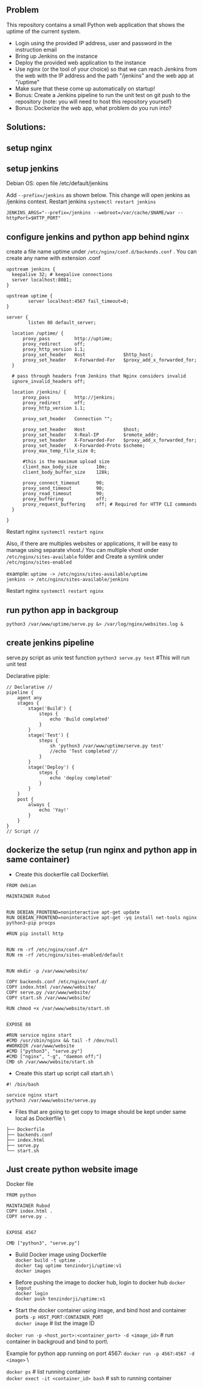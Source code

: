 
## Problem
This repository contains a small Python web application that shows the uptime of the current system.
 - Login using the provided IP address, user and password in the instruction email
 - Bring up Jenkins on the instance
 - Deploy the provided web application to the instance
 - Use nginx (or the tool of your choice) so that we can reach Jenkins from the web with the IP address and the path "/jenkins" and the web app at "/uptime"
 - Make sure that these come up automatically on startup!
 - Bonus: Create a Jenkins pipeline to run the unit test on git push to the repository (note: you will need to host this repository yourself)
 - Bonus: Dockerize the web app, what problem do you run into?

## Solutions:
## setup nginx

## setup jenkins

Debian OS: 
open file /etc/default/jenkins

Add `--prefix=/jenkins` as shown below. This change will open jenkins as /jenkins context. Restart jenkins `systemctl restart jenkins`

`JENKINS_ARGS="--prefix=/jenkins --webroot=/var/cache/$NAME/war --httpPort=$HTTP_PORT"`

## configure jenkins and python app behind nginx
create a file name uptime under `/etc/nginx/conf.d/backends.conf` . You can create any name with extension .conf
```
upstream jenkins {
  keepalive 32; # keepalive connections
  server localhost:8081;
}

upstream uptime {
        server localhost:4567 fail_timeout=0;
}

server {
        listen 80 default_server;

  location /uptime/ {
      proxy_pass         http://uptime;
      proxy_redirect     off;
      proxy_http_version 1.1;
      proxy_set_header   Host              $http_host;
      proxy_set_header   X-Forwarded-For   $proxy_add_x_forwarded_for;
  }

  # pass through headers from Jenkins that Nginx considers invalid
  ignore_invalid_headers off;

  location /jenkins/ {
      proxy_pass         http://jenkins;
      proxy_redirect     off;
      proxy_http_version 1.1;

      proxy_set_header   Connection "";

      proxy_set_header   Host              $host;
      proxy_set_header   X-Real-IP         $remote_addr;
      proxy_set_header   X-Forwarded-For   $proxy_add_x_forwarded_for;
      proxy_set_header   X-Forwarded-Proto $scheme;
      proxy_max_temp_file_size 0;

      #this is the maximum upload size
      client_max_body_size       10m;
      client_body_buffer_size    128k;

      proxy_connect_timeout      90;
      proxy_send_timeout         90;
      proxy_read_timeout         90;
      proxy_buffering            off;
      proxy_request_buffering    off; # Required for HTTP CLI commands
  }

}
```

Restart nginx `systemctl restart nginx`

Also, if there are multiples websites or applications, it will be easy to manage using separate vhost./
You can multiple vhost under `/etc/nginx/sites-available` folder and Create a symlink under `/etc/nginx/sites-enabled` 

example: 
 `uptime -> /etc/nginx/sites-available/uptime`\
 `jenkins -> /etc/nginx/sites-available/jenkins`
 
 Restart nginx `systemctl restart nginx`
 
## run python app in backgroup
`python3 /var/www/uptime/serve.py &> /var/log/nginx/websites.log &`

## create jenkins pipeline
serve.py script as unix test function 
`python3 serve.py test` #This will run unit test 

Declarative piple: 
```
// Declarative //
pipeline {
    agent any
    stages {
        stage('Build') {
            steps {
                echo 'Build completed'
            }
        }
        stage('Test') {
            steps {
                sh 'python3 /var/www/uptime/serve.py test'
                //echo 'Test completed'//
            }
        }
        stage('Deploy') {
            steps {
                echo 'deploy completed'
            }
        }
    }
    post { 
        always { 
            echo 'Yay!'
        }
    }
}
// Script //
```

## dockerize the setup (run nginx and python app in same container)
- Create this dockerfile call Dockerfile\
```
FROM debian

MAINTAINER Rubod


RUN DEBIAN_FRONTEND=noninteractive apt-get update
RUN DEBIAN_FRONTEND=noninteractive apt-get -yq install net-tools nginx python3-pip procps

#RUN pip install http


RUN rm -rf /etc/nginx/conf.d/*
RUN rm -rf /etc/nginx/sites-enabled/default


RUN mkdir -p /var/www/website/

COPY backends.conf /etc/nginx/conf.d/
COPY index.html /var/www/website/
COPY serve.py /var/www/website/
COPY start.sh /var/www/website/

RUN chmod +x /var/www/website/start.sh


EXPOSE 80

#RUN service nginx start
#CMD /usr/sbin/nginx && tail -f /dev/null
#WORKDIR /var/www/website
#CMD ["python3", "serve.py"]
#CMD ["nginx", "-g", "daemon off;"]
CMD sh /var/www/website/start.sh
```

- Create this start up script call start.sh \
```
#! /bin/bash

service nginx start
python3 /var/www/website/serve.py
```
- Files that are going to get copy to image should be kept under same local as Dockerfile \
```
├── Dockerfile
├── backends.conf
├── index.html
├── serve.py
└── start.sh
```

## Just create python website image
Docker file
```
FROM python

MAINTAINER Rubod
COPY index.html .
COPY serve.py .


EXPOSE 4567

CMD ["python3", "serve.py"]
```

- Build Docker image using Dockerfile\
`docker build -t uptime .`\
`docker tag uptime tenzindorji/uptime:v1`\
`docker images`

- Before pushing the image to docker hub, login to docker hub
`docker logout`\
`docker login`\
`docker push tenzindorji/uptime:v1`

- Start the docker container using image, and bind host and container ports `-p HOST_PORT:CONTAINER_PORT`\
`docker image` # list the image ID

`docker run -p <host_port>:<container_port> -d <image_id>` # run container in backgroud and bind to port\

Example for python app running on port 4567: `docker run -p 4567:4567 -d <image>` \ 

`docker ps` # list running container\
`docker exect -it <container_id> bash` # ssh to running container



